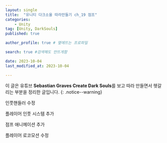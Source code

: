 ```yaml
---
layout: single
title:  "유니티 다크소울 따라만들기 ch_19 점프"
categories: 
    - Unity
tag: [Unity, DarkSouls]
published: true

author_profile: true # 옆에뜨는 프로파일

search: true #검색해도 안뜨게함

date: 2023-10-04
last_modified_at: 2023-10-04

---
```


이 글은 유튜브 **Sebastian Graves Create Dark Souls**를 보고 따라 만들면서 헷갈리는 부분을 정리한 글입니다.
{: .notice--warning}

인풋핸들러 수정

플레이어 인풋 시스템 추가

점프 애니메이션 추가

플레이어 로코모션 수정